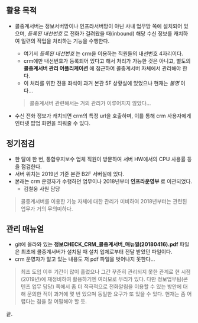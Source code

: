 ## 활용 목적

- 콜중계서버는 정보서버망이나 인프라서버망이 아닌 사내 업무망 쪽에 설치되어 있으며, _등록된 내선번호_ 로 전화가 걸려왔을 때(inbound) 해당 수신 정보를 캐치하여 일련의 작업을 처리하는 기능을 수행한다.
    - 여기서 _등록된 내선번호_ 는 crm을 이용하는 직원들의 내선번호 4자리이다.
    - crm에만 내선번호가 등록되어 있다고 해서 처리가 가능한 것은 아니고, 별도의 **콜중계서버 관리 어플리케이션** 에 접근하여 콜중계서버 자체에서 관리해야 한다.
    - 이 처리를 위한 전용 좌석이 과거 본관 5F 상황실에 있었으나 현재는 _불명_ 이다...
    > 콜중계서버 관련해서는 거의 관리가 이루어지지 않았다...

- 수신 전화 정보가 캐치되면 crm의 특정 url을 호출하며, 이를 통해 crm 사용자에게 인터넷 팝업 화면을 띄워줄 수 있다.


## 정기점검

- 한 달에 한 번, 통합유지보수 업체 직원이 방문하여 서버 HW에서의 CPU 사용률 등을 점검한다.
- 서버 위치는 2019년 기준 본관 B2F 서버실에 있다.
- 본래는 crm 운영자가 수행하던 업무이나 2018년부터 **인프라운영부** 로 이관되었다.
    - 김철웅 사원 담당

> 콜중계서버를 이용한 기능 자체에 대한 관리가 미비하여 2018년부터는 관련된 업무가 거의 무의미하다.

## 관리 매뉴얼

- git에 올라와 있는 **정보CHECK_CRM_콜중계서버_매뉴얼(20180416).pdf** 파일은 최초에 콜중계서버가 설치될 때 설치 업체로부터 전달 받았던 파일이다.
- crm 운영자가 알고 있는 내용도 저 pdf 파일을 벗어나지 못한다...

> 최초 도입 이후 기간이 많이 흘렀으나 그간 꾸준히 관리되지 못한 관계로 현 시점(2019년)에 재정비하여 활용하기엔 여러모로 무리가 있다.
> 다만 정보업무팀(콘텐츠 업무 담당) 쪽에서 좀 더 적극적으로 전화알림을 이용할 수 있는 방안에 대해 문의한 적이 과거에 몇 번 있으며 동일한 요구가 또 있을 수 있다. 현재는 좀 어렵다는 점을 잘 어필해야 할 듯.

끝.
